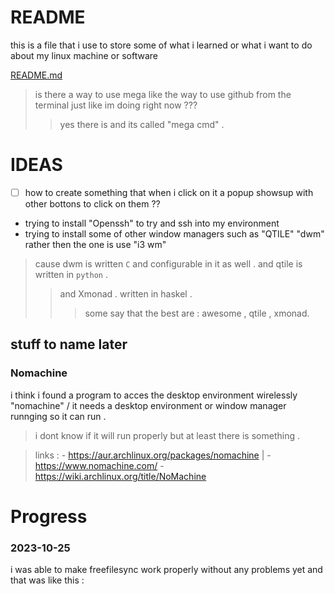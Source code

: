 # README 
this is a file that i use to store some of what i learned or what i want to do about my linux machine or software

[README.md](https://github.com/crisslokman/arch/blob/main/README.md)



> is there a way to use mega like the way to use github from the terminal just like im doing right now ??? 
> >  yes there is and its called "mega cmd" .

# IDEAS 

- [ ] how to create something that when i click on it a popup showsup with other bottons to click on them ?? 

- trying to install "Openssh" to try and ssh into my environment
- trying to install some of other window managers such as "QTILE" "dwm" rather then the one is use "i3 wm" 
> cause dwm is written `C` and configurable in it as well . and qtile is written in `python` .
> > and Xmonad . written in haskel .
> > > some say that the best are : awesome , qtile , xmonad.

## stuff to name later
### Nomachine 
i think i found a program to acces the desktop environment wirelessly "nomachine" / it needs a desktop environment or window manager runnging so it can run . 
> i dont know if it will run properly but at least there is something .

> links : 
	- https://aur.archlinux.org/packages/nomachine | 
	- https://www.nomachine.com/ 
	- https://wiki.archlinux.org/title/NoMachine
	


# Progress

### 2023-10-25
i was able to make freefilesync work properly without any problems yet and that was like this : 

